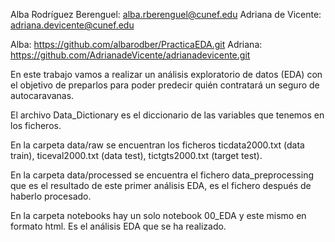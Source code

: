 Alba Rodríguez Berenguel: alba.rberenguel@cunef.edu
Adriana de Vicente: adriana.devicente@cunef.edu

Alba: https://github.com/albarodber/PracticaEDA.git
Adriana: https://github.com/AdrianadeVicente/adrianadevicente.git

En este trabajo vamos a realizar un análisis exploratorio de datos (EDA) con el objetivo de preparlos para poder predecir
quién contratará un seguro de autocaravanas.

El archivo Data_Dictionary es el diccionario de las variables que tenemos en los ficheros.

En la carpeta data/raw se encuentran los ficheros ticdata2000.txt (data train), ticeval2000.txt (data test), 
tictgts2000.txt (target test).

En la carpeta data/processed se encuentra el fichero data_preprocessing que es el resultado de este primer análisis EDA,
es el fichero después de haberlo procesado.

En la carpeta notebooks hay un solo notebook 00_EDA y este mismo en formato html. Es el análisis EDA que se ha realizado.
